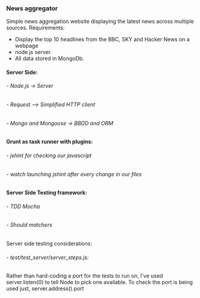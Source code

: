 
<h3>News aggregator</h3>


Simple news aggregation website displaying the latest news across multiple sources.
Requirements:
-  Display the top 10 headlines from the BBC, SKY and Hacker News on a webpage
-  node.js server. 
-  All data stored in MongoDb.

<h4>Server Side:</h4>

<h6> - Node.js -> Server</h6>
<h6> - Request —> Simplified HTTP client</h6>
<h6> - Mongo and Mongoose -> BBDD and ORM</h6>

<h4>Grunt as task runner with plugins:</h4>

<h6> - jshint for checking our javascript</h6>
<h6> - watch launching jshint after every change in our files</h6>

<h4>Server Side Testing framework:</h4>

<h6> - TDD Mocha</h6>
<h6> - Should matchers</h6>

Server side testing considerations:

<h6> - test/test_server/server_steps.js:</h6>
Rather than hard-coding a port for the tests to run on, I've used server.listen(0) to tell Node to pick one available. To check the port is being used just, server.address().port

